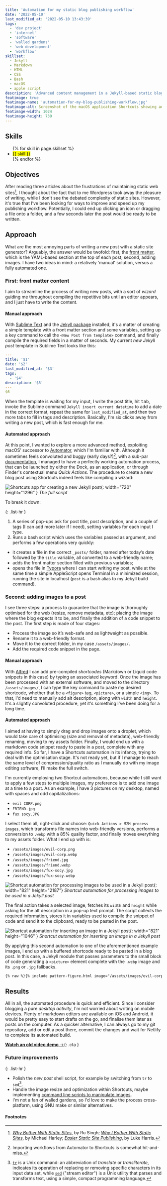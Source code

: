 ```yaml
---
title: 'Automation for my static blog publishing workflow'
date: '2022-05-10'
last_modified_at: '2022-05-10 13:43:39'
tags:
  - 'dev project'
  - 'internet'
  - 'software'
  - 'walled gardens'
  - 'web development'
  - 'workflow'
skillset:
  - Jekyll
  - Markdown
  - HTML
  - CSS
  - Bash
  - macOS
  - apple script
description: 'Advanced content management in a Jekyll-based static blog, using automation on macOS.'
featimage: true
featimage-name: 'automation-for-my-blog-publishing-workflow.jpg'
featimage-alt: Screenshot of the macOS application Shortcuts showing automation routines
featimage-width: 1024
featimage-height: 739
---
```

## Skills

<ul class="list-inline">
  {% for skill in page.skillset %}
  <li><mark>{{ skill }}</mark></li>
  {% endfor %}
</ul>

## Objectives

After reading three articles about the frustrations of maintaining static web sites[^1], I thought about the fact that to me Wordpress took away the pleasure of writing, while I don't see the debated complexity of static sites. However, it's true that I’ve been looking for ways to improve and speed up my publishing workflow. Potentially, I could end up clicking an icon or dragging a file onto a folder, and a few seconds later the post would be ready to be written.

## Approach

What are the most annoying parts of writing a new post with a static site generator? Arguably, the answer would be twofold: first, the [front matter](https://jekyllrb.com/docs/front-matter/), which is the YAML-based section at the top of each post; second, adding images. I have two ideas in mind: a relatively 'manual' solution, versus a fully automated one.

### First: front matter content

I aim to streamline the process of writing new posts, with a sort of *wizard* guiding me throughout compiling the repetitive bits until an editor appears, and I just have to write the content.

#### Manual approach

With [Sublime Text](https://www.sublimetext.com) and the [Jekyll package](https://packagecontrol.io/packages/Jekyll) installed, it's a matter of creating a simple template with a front matter section and some variables, setting up a key command to call the `<New Post from template>` command, and finally compile the required fields in a matter of seconds. My current _new Jekyll post_ template in Sublime Text looks like this:

```yaml
---
title: '$1'
date: '$2'
last_modified_at: '$3'
tags:
  - '$4'
description: '$5'
---
$6
```

When the template is waiting for my input, I write the post title, hit <kbd>tab</kbd>, invoke the Sublime command `Jekyll insert current datetime` to add a date in the correct format, repeat the same for `last_modified_at`, and then two more tabs to fill in tags and description. Basically, I'm six clicks away from writing a new post, which is fast enough for me.

#### Automated approach

At this point, I wanted to explore a more advanced method, exploiting macOS’ successor to [Automator](https://support.apple.com/guide/automator/welcome/mac), which I'm familiar with. Although it sometimes feels convoluted and buggy (early days?)[^2], with a sub-par [documentation](https://support.apple.com/guide/shortcuts-mac/welcome/mac), I managed to have a perfectly working automation process, that can be launched by either the Dock, as an application, or through Finder's contextual menu _Quick Actions_. The procedure to create a new blog post using Shortcuts indeed feels like compiling a wizard:

![Shortcuts app for creating a new Jekyll post](/assets/images/jekyll-automations-new-post.jpg){: width="720" height="1296" }
_The full script_

To break it down:

{: .list-hr }
1. A series of pop-ups ask for post title, post description, and a couple of tags (I can add more later if I need), setting variables for each input I type.
2. Runs a bash script which uses the variables passed as argument, and performs a few operations very quickly:
  - it creates a file in the correct `_posts/` folder, named after today’s date followed by the `title` variable, all converted to a web-friendly name;
  - adds the front matter section filled with previous variables;
  - opens the file in [Typora](https://typora.io) where I can start writing my post, while at the same time a simple AppleScript opens Terminal in a minimized session, running the site in localhost (`post` is a bash alias to my Jekyll build command).

### Second: adding images to a post

I see three steps: a process to guarantee that the image is thoroughly optimised for the web (resize, remove metadata, etc); placing the image where the blog expects it to be, and finally the addition of a code snippet to the post. The first step is made of four stages:

- Process the image so it’s web-safe and as lightweight as possible.
- Rename it to a web-friendly format.
- Move it to the correct folder, in my case `/assets/images/`.
- Add the required code snippet in the page.

#### Manual approach

With [Alfred](https://www.alfredapp.com) I can add pre-compiled _shortcodes_ (Markdown or Liquid code snippets in this case) by typing an associated keyword. Once the image has been processed with an external software, and moved to the directory `/assets/images/`, I can type the key command to paste my desired shortcode, whether that be a `<figure>` tag, `<picture>`, or a simple `<img>`. To that, I'd need to manually add alt description, along with `width` and `height`. It's a slightly convoluted procedure, yet it's something I've been doing for a long time.

#### Automated approach

I aimed at having to simply drag and drop images onto a droplet, which would take care of optimising (size and removal of metadata), web-friendly renaming, moving to my assets folder. Finally, I would end up with a markdown code snippet ready to paste in a post, complete with any required info. So far, I have a Shortcuts automation in its infancy, trying to deal with the optimisation stage. It's not ready yet, but if I manage to reach the same level of compression/quality ratio as I manually do with my image editing software, I’ll make the full switch. 

I'm currently employing two Shortcut automations, because while I still want to apply a few steps to multiple images, my preference is to add one image at a time to a post. As an example, I have 3 pictures on my desktop, named with spaces and odd capitalizations:

- `evil CORP.png`
- `FRIEND.jpg`
- `fux socy.JPG`

I select them all, right-click and choose: `Quick Actions > M2M process images`, which transforms file names into web-friendly versions, performs a conversion to `.webp` with a 85% quality factor, and finally moves everything to my assets folder. What I end up with is:

- `/assets/images/evil-corp.png`
- `/assets/images/evil-corp.webp`
- `/assets/images/friend.jpg`
- `/assets/images/friend.webp`
- `/assets/images/fux-socy.jpg`
- `/assets/images/fux-socy.webp`

![Shortcut automation for processing images to be used in a Jekyll post](/assets/images/jekyll-automations-process-images.jpg){: width="821" height="2187"}
_Shortcut automation for processing images to be used in a Jekyll post_

The final action takes a selected image, fetches its `width` and `height` while asking for the alt description in a pop-up text prompt. The script collects the required information, stores it in variables used to compile the snippet of code and send it to the clipboard, ready to be pasted in the post.

![Shortcut automation for inserting an image in a Jekyll post](/assets/images/jekyll-automations-insert-figure.jpg){: width="821" height="1046" }
*Shortcut automation for inserting an image in a Jekyll post*

By applying this second automation to one of the aforementioned example images, I end up with a buffered shortcode ready to be pasted in a blog post. In this case, a Jekyll module that passes parameters to the small block of code generating a `<picture>` element complete with the `.webp` image and its `.png` or `.jpg` fallbacks.

```html
{% raw %}{% include pattern-figure.html image="/assets/images/evil-corp.png" alt="this is the alt" caption="a caption here" width="1024" height="768" %}{% endraw %}
```

## Results

All in all, the automated procedure is quick and efficient. Since I consider blogging a pure _desktop activity_, I'm not worried about writing on mobile devices. Plenty of markdown editors are available on iOS and Android, it would be pretty easy to start drafts on the go, and finalise them later as posts on the computer. As a quicker alternative, I can always go to my git repository, add or edit a post there, commit the changes and wait for Netlify to complete its automated build.

[**Watch an old video demo**&nbsp;&rarr;](https://www.youtube.com/watch?v=K0AKv7aIxP8){: .cta }

### Future improvements

{: .list-hr }
- Polish the *new post* shell script, for example by switching from `tr` to `sed`[^3].
- Handle the image resize and optimization within Shortcuts, maybe implementing [command line scripts to manipulate images](https://css-tricks.com/converting-and-optimizing-images-from-the-command-line/).
- I'm not a fan of walled gardens, so I'd love to make the process cross-platform, using GNU make or similar alternatives.

#### Footnotes

[^1]: [_Why Bother With Static Sites_](https://rusingh.com/why-bother-with-static-sites/), by Ru Singh; [_Why I Bother With Static Sites_](https://michaelharley.net/posts/2022/03/10/why-i-bother-with-static-sites/), by Michael Harley; [_Easier Static Site Publishing_](https://www.lkhrs.com/blog/2022/04/easier-static-site-publishing/), by Luke Harris.
[^2]: Importing workflows from Automator to Shortcuts is somewhat hit-and-miss.
[^3]: [`tr`](https://en.wikipedia.org/wiki/Tr_(Unix)) is a Unix command: an abbreviation of _translate_ or _transliterate_, indicates its operation of replacing or removing specific characters in its input data set, while [`sed`](https://en.wikipedia.org/wiki/Sed) ("stream editor") is a Unix utility that parses and transforms text, using a simple, compact programming language.